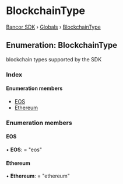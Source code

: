 # BlockchainType

[Bancor SDK](../) › [Globals](../globals.md) › [BlockchainType](blockchaintype.md)

## Enumeration: BlockchainType

blockchain types supported by the SDK

### Index

#### Enumeration members

* [EOS](blockchaintype.md#eos)
* [Ethereum](blockchaintype.md#ethereum)

### Enumeration members

#### EOS

• **EOS**: = "eos"

#### Ethereum

• **Ethereum**: = "ethereum"


